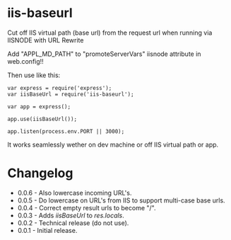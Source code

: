 iis-baseurl
===========

Cut off IIS virtual path (base url) from the request url when running via IISNODE with URL Rewrite

Add "APPL_MD_PATH" to "promoteServerVars" iisnode attribute in web.config!!

Then use like this:
```
var express = require('express');
var iisBaseUrl = require('iis-baseurl');

var app = express();

app.use(iisBaseUrl());

app.listen(process.env.PORT || 3000);
```

It works seamlessly wether on dev machine or off IIS virtual path or app.

Changelog
=========
* 0.0.6 - Also lowercase incoming URL's.
* 0.0.5 - Do lowercase on URL's from IIS to support multi-case base urls.
* 0.0.4 - Correct empty result urls to become "/".
* 0.0.3 - Adds _iisBaseUrl_ to _res.locals_.
* 0.0.2 - Technical release (do not use).
* 0.0.1 - Initial release.
